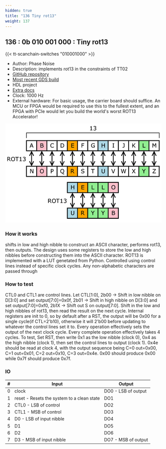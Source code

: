 ```yaml
---
hidden: true
title: "136 Tiny rot13"
weight: 137
---
```


## 136 : 0b 010 001 000 : Tiny rot13

{{< tt-scanchain-switches "010001000" >}}

* Author: Phase Noise
* Description: implements rot13 in the constraints of TT02
* [GitHub repository](https://github.com/phasenoisepon/tt02-phasenoisepon)
* [Most recent GDS build](https://github.com/phasenoisepon/tt02-phasenoisepon/actions/runs/3461901993)
* HDL project
* [Extra docs](https://github.com/phasenoisepon/tt02-phasenoisepon/blob/main/README.md)
* Clock: 1000 Hz
* External hardware: For basic usage, the carrier board should suffice. An MCU or FPGA would be required to use this to the fullest extent, and an FPGA with PCIe would let you build the world's worst ROT13 Accelerator!

![picture](images/ROT13.png)

### How it works

shifts in low and high nibble to construct an ASCII character, performs rot13, then outputs. The design uses some registers to store the low and high nibbles before constructing them into the ASCII character. ROT13 is implemented with a LUT genetated from Python. Controlled using control lines instead of specific clock cycles. Any non-alphabetic characters are passed through

### How to test

CTL0 and CTL1 are control lines. Let CTL[1:0], 2b00 -> Shift in low nibble on D[3:0] and set output[7:0]=0x0f, 2b01 -> Shift in high nibble on D[3:0] and set output[7:0]=0xf0, 2b1X -> Shift out S on output[7:0]. Shift in the low and high nibbles of rot13, then read the result on the next cycle. Internal registers are init to 0, so by default after a RST, the output will be 0x00 for a single cycle(if CTL=2'b10), otherwise it will 2'b00 before updating to whatever the control lines set it to. Every operation effectively sets the output of the next clock cycle. Every complete operation effectively takes 4 cycles. To test, Set RST, then write 0x1 as the low nibble (clock 0), 0x4 as the high nibble (clock 1), then set the control lines to output (clock 1). 0x4e should be read at clock 4, with the output sequence being C=0 out=0x00, C=1 out=0x01, C=2 out=0x10, C=3 out=0x4e. 0x00 should produce 0x00 while 0x7f should produce 0x7f.

### IO

| # | Input        | Output       |
|---|--------------|--------------|
| 0 | clock  | DO0 - LSB of output |
| 1 | reset - Resets the system to a clean state  | DO1 |
| 2 | CTL0 - LSB of control  | DO2 |
| 3 | CTL1 - MSB of control  | DO3 |
| 4 | D0 - LSB of input nibble  | DO4 |
| 5 | D1  | DO5 |
| 6 | D2  | DO6 |
| 7 | D3 - MSB of input nibble  | DO7 - MSB of output |
